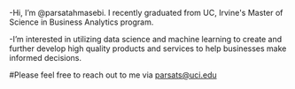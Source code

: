 -Hi, I’m @parsatahmasebi. I recently graduated from UC, Irvine's Master of Science in Business Analytics program.

-I’m interested in utilizing data science and machine learning to create and further develop high quality products and services to help businesses make informed decisions.

#Please feel free to reach out to me via parsats@uci.edu

<!---
parsatahmasebi/parsatahmasebi is a ✨ special ✨ repository because its `README.md` (this file) appears on your GitHub profile.
You can click the Preview link to take a look at your changes.
--->
